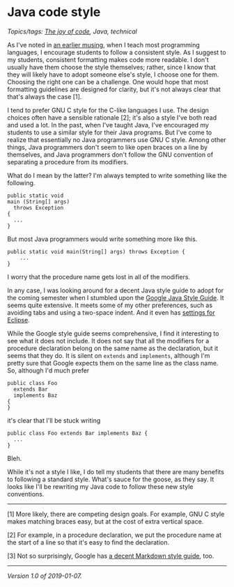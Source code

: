 Java code style
===============

*Topics/tags: [The joy of code](index-joc), Java, technical*

As I've noted in [an earlier musing](cnix-formatting-c), when I teach most
programming languages, I encourage students to follow a consistent style.
As I suggest to my students, consistent formatting makes code more readable.
I don't usually have them choose the style themselves; rather, since I
know that they will likely have to adopt someone else's style, I choose
one for them.  Choosing the right one can be a challenge.  One would
hope that most formatting guidelines are designed for clarity, but it's
not always clear that that's always the case [1].

I tend to prefer GNU C style for the C-like languages I use.  The design
choices often have a sensible rationale [2]; it's also a style I've
both read and used a lot.  In the past, when I've taught Java, I've
encouraged my students to use a similar style for their Java programs.
But I've come to realize that essentially no Java programmers use GNU
C style.  Among other things, Java programmers don't seem to like open
braces on a line by themselves, and Java programmers don't follow the
GNU convention of separating a procedure from its modifiers.

What do I mean by the latter?  I'm always tempted to write something
like the following.

    public static void
    main (String[] args)
      throws Exception
    {
      ...
    }

But most Java programmers would write something more like this.

    public static void main(String[] args) throws Exception {
        ...
    }

I worry that the procedure name gets lost in all of the modifiers.

In any case, I was looking around for a decent Java style guide to
adopt for the coming semester when I stumbled upon the
[Google Java Style Guide](https://google.github.io/styleguide/javaguide.html).
It seems quite extensive.  It meets some of my other preferences, such
as avoiding tabs and using a two-space indent.  And it even has
[settings for Eclipse](https://github.com/google/styleguide/blob/gh-pages/eclipse-java-google-style.xml).

While the Google style guide seems comprehensive, I find it interesting to
see what it does not include.  It does not say that all the modifiers for
a procedure declaration belong on the same name as the declaration, but
it seems that they do.  It is silent on `extends` and `implements`,
although I'm pretty sure that Google expects them on the same line as
the class name.  So, although I'd much prefer

    public class Foo
      extends Bar
      implements Baz
    {
    }

it's clear that I'll be stuck writing

    public class Foo extends Bar implements Baz {
      ...
    }

Bleh.  

While it's not a style I like, I do tell my students that there are many
benefits to following a standard style.  What's sauce for the goose,
as they say.  It looks like I'll be rewriting my Java code to follow
these new style conventions.

---

[1] More likely, there are competing design goals.  For example, GNU
C style makes matching braces easy, but at the cost of extra vertical
space.

[2] For example, in a procedure declaration, we put the procedure name 
at the start of a line so that it's easy to find the declaration.

[3] Not so surprisingly, Google has [a decent Markdown style guide](https://github.com/google/styleguide/blob/gh-pages/docguide/style.md), too.

---

*Version 1.0 of 2019-01-07.*
